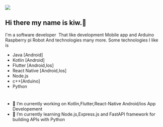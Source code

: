 ![](https://firebasestorage.googleapis.com/v0/b/myfirebasefirestore-7ecc4.appspot.com/o/bg5.jpg?alt=media&token=fc0580c6-bfcf-4c7b-921f-6c1705834d64)
## Hi there my name is kiw.👋
 I'm a software developer  That like development Mobile app  and  Arduino Raspberry pi Robot  And technologies many more.
 Some technologies  I like is 
 * Java [Android]
 * Kotlin [Android]
 * Flutter [Android,Ios]
 * React Native [Android,Ios]
 * Node.js
 * c++[Arduino]
 * Python
#
- 🔭 I’m currently working on Kotlin,Flutter,React-Native Android/ios App Developement
- 🌱 I’m currently learning Node.js,Express.js and FastAPI framework for building APIs with Python

<!--
**meawmeow/meawmeow** is a ✨ _special_ ✨ repository because its `README.md` (this file) appears on your GitHub profile.

Here are some ideas to get you started:

- 🔭 I’m currently working on ...
- 🌱 I’m currently learning ...
- 👯 I’m looking to collaborate on ...
- 🤔 I’m looking for help with ...
- 💬 Ask me about ...
- 📫 How to reach me: ...
- 😄 Pronouns: ...
- ⚡ Fun fact: ...
-->
